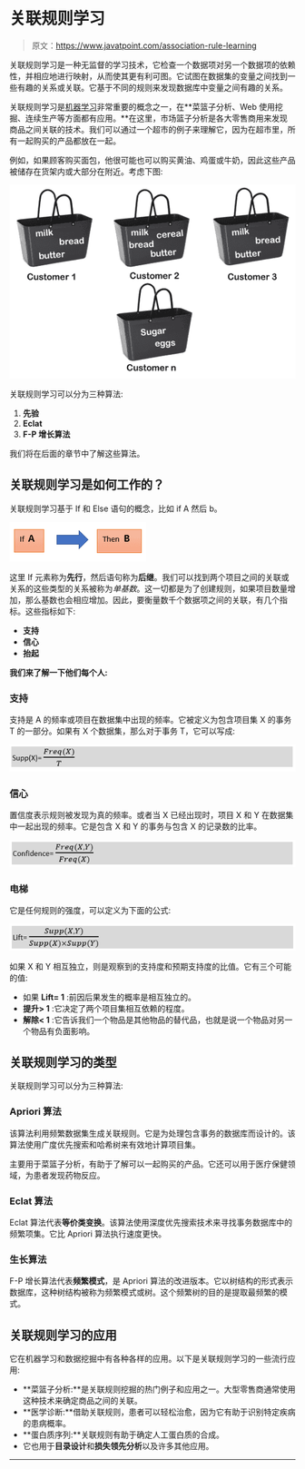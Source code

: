 # 关联规则学习

> 原文：<https://www.javatpoint.com/association-rule-learning>

关联规则学习是一种无监督的学习技术，它检查一个数据项对另一个数据项的依赖性，并相应地进行映射，从而使其更有利可图。它试图在数据集的变量之间找到一些有趣的关系或关联。它基于不同的规则来发现数据库中变量之间有趣的关系。

关联规则学习是[机器学习](https://www.javatpoint.com/machine-learning)非常重要的概念之一，在**菜篮子分析、Web 使用挖掘、连续生产等方面都有应用。**在这里，市场篮子分析是各大零售商用来发现商品之间关联的技术。我们可以通过一个超市的例子来理解它，因为在超市里，所有一起购买的产品都放在一起。

例如，如果顾客购买面包，他很可能也可以购买黄油、鸡蛋或牛奶，因此这些产品被储存在货架内或大部分在附近。考虑下图:

![Association Rule Learning](img/402a22e377553b87882ccaf797ee2840.png)

关联规则学习可以分为三种算法:

1.  **先验**
2.  **Eclat**
3.  **F-P 增长算法**

我们将在后面的章节中了解这些算法。

## 关联规则学习是如何工作的？

关联规则学习基于 If 和 Else 语句的概念，比如 if A 然后 b。

![Association Rule Learning](img/6640c05c80eef350e128175a67a9081f.png)

这里 If 元素称为**先行**，然后语句称为**后继**。我们可以找到两个项目之间的关联或关系的这些类型的关系被称为*单基数*。这一切都是为了创建规则，如果项目数量增加，那么基数也会相应增加。因此，要衡量数千个数据项之间的关联，有几个指标。这些指标如下:

*   **支持**
*   **信心**
*   **抬起**

**我们来了解一下他们每个人:**

### 支持

支持是 A 的频率或项目在数据集中出现的频率。它被定义为包含项目集 X 的事务 T 的一部分。如果有 X 个数据集，那么对于事务 T，它可以写成:

![Association Rule Learning](img/3023dfa87e4cf810d071e194657bab03.png)

### 信心

置信度表示规则被发现为真的频率。或者当 X 已经出现时，项目 X 和 Y 在数据集中一起出现的频率。它是包含 X 和 Y 的事务与包含 X 的记录数的比率。

![Association Rule Learning](img/0edfef75746f22e80e10f92104c94f4c.png)

### 电梯

它是任何规则的强度，可以定义为下面的公式:

![Association Rule Learning](img/99d59ea85a6076228d42bc49faec2e5b.png)

如果 X 和 Y 相互独立，则是观察到的支持度和预期支持度的比值。它有三个可能的值:

*   如果 **Lift= 1** :前因后果发生的概率是相互独立的。
*   **提升> 1** :它决定了两个项目集相互依赖的程度。
*   **解除< 1** :它告诉我们一个物品是其他物品的替代品，也就是说一个物品对另一个物品有负面影响。

## 关联规则学习的类型

关联规则学习可以分为三种算法:

### Apriori 算法

该算法利用频繁数据集生成关联规则。它是为处理包含事务的数据库而设计的。该算法使用广度优先搜索和哈希树来有效地计算项目集。

主要用于菜篮子分析，有助于了解可以一起购买的产品。它还可以用于医疗保健领域，为患者发现药物反应。

### Eclat 算法

Eclat 算法代表**等价类变换**。该算法使用深度优先搜索技术来寻找事务数据库中的频繁项集。它比 Apriori 算法执行速度更快。

### 生长算法

F-P 增长算法代表**频繁模式**，是 Apriori 算法的改进版本。它以树结构的形式表示数据库，这种树结构被称为频繁模式或树。这个频繁树的目的是提取最频繁的模式。

## 关联规则学习的应用

它在机器学习和数据挖掘中有各种各样的应用。以下是关联规则学习的一些流行应用:

*   **菜篮子分析:**是关联规则挖掘的热门例子和应用之一。大型零售商通常使用这种技术来确定商品之间的关联。
*   **医学诊断:**借助关联规则，患者可以轻松治愈，因为它有助于识别特定疾病的患病概率。
*   **蛋白质序列:**关联规则有助于确定人工蛋白质的合成。
*   它也用于**目录设计**和**损失领先分析**以及许多其他应用。

* * *